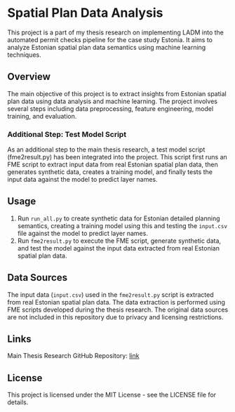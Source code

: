 # Spatial Plan Data Analysis

This project is a part of my thesis research on implementing LADM into the automated permit checks pipeline for the case study Estonia. It aims to analyze Estonian spatial plan data semantics using machine learning techniques.

## Overview

The main objective of this project is to extract insights from Estonian spatial plan data using data analysis and machine learning. The project involves several steps including data preprocessing, feature engineering, model training, and evaluation.

### Additional Step: Test Model Script

As an additional step to the main thesis research, a test model script (fme2result.py) has been integrated into the project. This script first runs an FME script to extract input data from real Estonian spatial plan data, then generates synthetic data, creates a training model, and finally tests the input data against the model to predict layer names.

## Usage

1. Run `run_all.py` to create synthetic data for Estonian detailed planning semantics, creating a training model using this and testing the `input.csv` file against the model to predict layer names.
2. Run `fme2result.py` to execute the FME script, generate synthetic data, and test the model against the input data extracted from real Estonian spatial plan data.

## Data Sources

The input data (`input.csv`) used in the `fme2result.py` script is extracted from real Estonian spatial plan data. The data extraction is performed using FME scripts developed during the thesis research. The original data sources are not included in this repository due to privacy and licensing restrictions.

## Links

Main Thesis Research GitHub Repository: [link](https://github.com/simaybtm/xxx)

## License

This project is licensed under the MIT License - see the LICENSE file for details.
